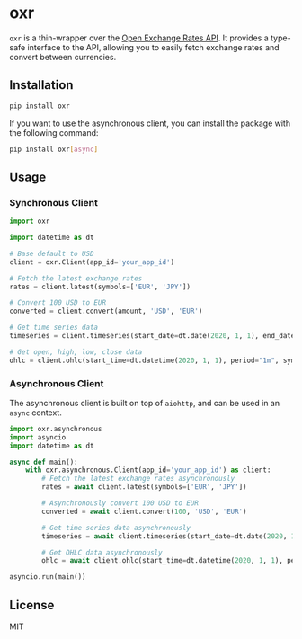 # oxr

`oxr` is a thin-wrapper over the [Open Exchange Rates API](https://openexchangerates.org/). It provides a type-safe interface to the API, allowing you to easily fetch exchange rates and convert between currencies.


## Installation

```bash
pip install oxr
```

If you want to use the asynchronous client, you can install the package with the following command:

```bash
pip install oxr[async]
```

## Usage

### Synchronous Client

```python
import oxr

import datetime as dt

# Base default to USD
client = oxr.Client(app_id='your_app_id')

# Fetch the latest exchange rates
rates = client.latest(symbols=['EUR', 'JPY'])

# Convert 100 USD to EUR
converted = client.convert(amount, 'USD', 'EUR')

# Get time series data
timeseries = client.timeseries(start_date=dt.date(2020, 1, 1), end_date=dt.date(2020, 1, 31), symbols=['EUR', 'JPY'])

# Get open, high, low, close data
ohlc = client.ohlc(start_time=dt.datetime(2020, 1, 1), period="1m", symbols=['EUR', 'JPY'])
```

### Asynchronous Client

The asynchronous client is built on top of `aiohttp`, and can be used in an `async` context.

```python
import oxr.asynchronous
import asyncio
import datetime as dt

async def main():
    with oxr.asynchronous.Client(app_id='your_app_id') as client:        
        # Fetch the latest exchange rates asynchronously
        rates = await client.latest(symbols=['EUR', 'JPY'])

        # Asynchronously convert 100 USD to EUR
        converted = await client.convert(100, 'USD', 'EUR')

        # Get time series data asynchronously
        timeseries = await client.timeseries(start_date=dt.date(2020, 1, 1), end_date=dt.date(2020, 1, 31), symbols=['EUR', 'JPY'])

        # Get OHLC data asynchronously
        ohlc = await client.ohlc(start_time=dt.datetime(2020, 1, 1), period="1m", symbols=['EUR', 'JPY'])

asyncio.run(main())
```

## License

MIT


